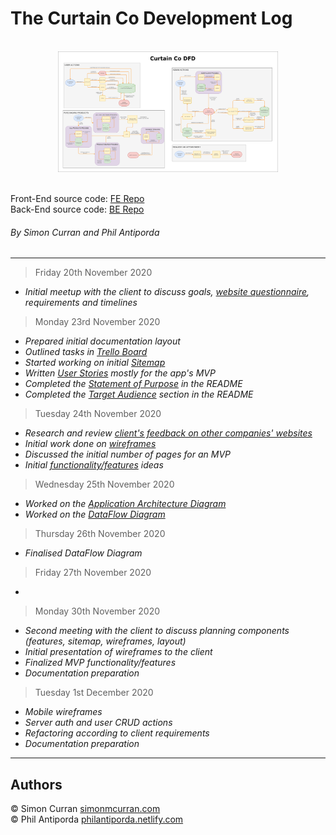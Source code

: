 # The Curtain Co Development Log

<br>

<div style="width:70%; margin: 0 auto;"><img src="docs/curtain_co_logo.png"/></div>

<br>

<!-- The Curtain Co App: [thecurtain.co]() -->
Front-End source code: [FE Repo](https://github.com/SimoSultan/curtainco_fe)  
Back-End source code: [BE Repo](https://github.com/philrussel21/curtain_co_BE)


###### By Simon Curran and Phil Antiporda

---

> Friday 20th November 2020

- *Initial meetup with the client to discuss goals, [website questionnaire](docs/../website_questionnaire.pdf), requirements and timelines*

> Monday 23rd November 2020

- *Prepared initial documentation layout*
- *Outlined tasks in [Trello Board](https://trello.com/b/VF6Vc7Ri/part-1-documentation)*
- *Started working on initial [Sitemap](docs/../Curtain_Co_Sitemap.png)*
- *Written [User Stories](../README.md#User-Stories) mostly for the app's MVP*
- *Completed the [Statement of Purpose](../README.md#Purpose) in the README*
- *Completed the [Target Audience](../README.md#Target-Audience) section in the README*

> Tuesday 24th November 2020

- *Research and review [client's feedback on other companies' websites](docs/../curtain_co_website_references.pdf)*
- *Initial work done on [wireframes](../README.md#Wireframes)*
- *Discussed the initial number of pages for an MVP*
- *Initial [functionality/features](../README.md#Features-and-Functionalities) ideas*

> Wednesday 25th November 2020

- *Worked on the [Application Architecture Diagram](../README.md#Application-Architecture-Diagram)*
- *Worked on the [DataFlow Diagram](../README.md#Dataflow-Diagram)*

> Thursday 26th November 2020

- *Finalised DataFlow Diagram*

> Friday 27th November 2020

-

> Monday 30th November 2020

- *Second meeting with the client to discuss planning components (features, sitemap, wireframes, layout)*
- *Initial presentation of wireframes to the client*
- *Finalized MVP functionality/features*
- *Documentation preparation*

> Tuesday 1st December 2020

- *Mobile wireframes*
- *Server auth and user CRUD actions*
- *Refactoring according to client requirements*
- *Documentation preparation*

---

## Authors

© Simon Curran [simonmcurran.com](https://www.simonmcurran.com/)  
© Phil Antiporda [philantiporda.netlify.com](https://philantiporda.netlify.app/index.html)
